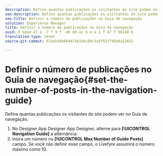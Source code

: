```yaml
---
description: Defina quantas publicações os visitantes do site podem ver no Guia de navegação.
seo-description: Defina quantas publicações os visitantes do site podem ver no Guia de navegação.
seo-title: Definir o número de publicações no Guia de navegação
solution: Experience Manager
title: Definir o número de publicações no Guia de navegação
uuid: 8 baee 47 a -7 f 9 f -48 dd-ac 6 e-a 2 f 47 f 56148 b
translation-type: tm+mt
source-git-commit: 67aeb3de964473b326c88c3a3f81ff48a6a12652

---
```



# Definir o número de publicações no Guia de navegação{#set-the-number-of-posts-in-the-navigation-guide}

Defina quantas publicações os visitantes do site podem ver no Guia de navegação.

1. No Designer App Designer App Designer, alterne para **[!UICONTROL Navigation Guide]** a alternância.
1. Insira um número no **[!UICONTROL Max Number of Guide Posts]** campo. Se você não definir esse campo, o Livefyre assumirá o número máximo como 10.
